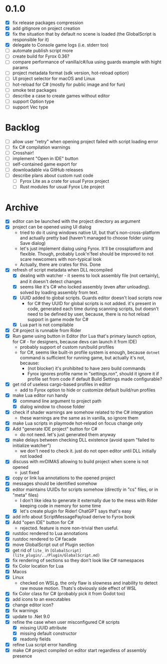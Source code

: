 # 0.1.0

* [x] fix release packages compression
* [x] add gitignore on project creation
* [x] fix the situation that by default no scene is loaded (the GlobalScript is responsible for it)
* [x] delegate to Console game logs (i.e. stderr too)
* [ ] automate publish script more
* [ ] create build for Fyrox 0.36?
* [ ] compare performance of vanilla/c#/lua using guards example with hight params
* [ ] project metadata format (sdk version, hot-reload option)
* [ ] UI project selector for macOS and Linux
* [ ] hot-reload for C# (mostly for public image and for fun)
* [ ] smoke test packages
* [ ] describe a case to create games without editor
* [ ] support Option type
* [ ] support Vec type

# Backlog

* [ ] allow user "retry" when opening project failed with script loading error
* [ ] fix C# compilation warnings
* [ ] Crosshair!
* [ ] implement "Open in IDE" button
* [ ] self-contained game export for
* [ ] downloadable via GitHub releases
* [ ] describe plans about custom rust code
    * [ ] Fyrox Lite as a crate for usual Fyrox project
    * [ ] Rust modules for usual Fyrox Lite project

# Archive

* [x] editor can be launched with the project directory as argument
* [x] project can be opened using UI dialog
    * tried to do it using windows native UI, but that's non-cross-platform and actually pretty bad (haven't managed to
      choose folder using Save dialog)
    * let's just implement dialog using Fyrox. It'll be crossplatform and flexible. Though, probably Look'n'feel should
      be improved to not scare newcomers with non-typical look
    * Actually, there are crates for this. Done
* [x] refresh of script metadata when DLL recompiled
    * [x] dealing with watcher - it seems to lock assembly file (not certainly), and it doesn't detect changes
    * [x] seems like it's C# who locked assembly (even after unloading). solved by loading assembly from text.
    * [x] UUID added to global scripts. Guards editor doesn't load scripts now
        * for C# they UUID for global scripts is not added. it's present in code, generated each time during scanning
          scripts, but doesn't need to be defined by user, because, there is no hot reload support in game mode for C#
    * [x] Lua part is not compilable
* [x] C# project is runnable from Rider
* [x] Run game using button in Editor (for Lua that's primary launch option, for C# - for designers, because devs can
  launch it from IDE)
    * probably support of custom run/build profiles
    * for C#, seems like built-in profile system is enough, because `dotnet` command is sufficient for running game, but
      actually it's not, because:
        * (not blocker) it's prohibited to have zero build commands
        * Fyrox ignores profile name in "settings.ron", should it ignore it if profile set from code if default Build
          Settings made configurable?
* [x] get rid of useless cargo-based profiles in editor
    * add to Fyrox option to hide or customize default build/run profiles
* [x] make Lua editor run handy
    * [x] command line argument to project path
    * [x] dialog window to choose folder
* [x] check if shader warnings are somehow related to the C# integration
    * these warnings are the same as in vanilla, so ignore them
* [x] make Lua scripts in playmode hot-reload on focus change only
* [x] Add "generate IDE project" button for C#
    * do not need. let's just generated them anyway
* [x] make delays between checking DLL existence (avoid spam "failed to initialize watcher")
    * we don't need to check it. just do not open editor until DLL initially not loaded
* [x] discuss with mrDIMAS allowing to build project when scene is not opened
    * just fixed
* [x] copy or link lua annotations to the opened project
* [x] messages should be identified somehow
* [x] editor maintains UUIDs for scripts somehow (directly in "cs" files, or in "meta" files)
    * I don't like idea to generate it externally due to the mess with Rider keeping code in memory for some time
    * [x] let's create plugin for Rider! ChatGPT says that's easy
* [x] add info about ScriptMessagePayload derive to Fyrox book
* [x] Add "open IDE" button for C#
    * rejected. feature is more non-trivial then useful.
* [x] rustdoc rendered to Lua annotations
* [x] rustdoc rendered to C# facade
* [x] move GlobalScript out of Plugin section
* [x] get rid of `lite_` in `[GlobalScript](lite_plugin/../Plugin/GlobalScript.md)`
* [x] fix rendering of sections so they don't look like C# namespaces
* [x] fix Color location for Lua
* [x] Macos
* [x] Linux
    * checked on WSLg. the only flaw is slowness and inability to detect raw mouse motion. Thats's obviously side effect
      of WSL
* [x] fix Color class for C# (probably pick it from Godot too)
* [x] add icons to an executables
* [x] change editor icon?
* [x] fix warnings
* [x] update to .Net 9.0
* [x] refine the case when user misconfigured C# scripts
    * [x] missing UUID attribute
    * [x] missing default constructor
    * [x] readonly fields
* [x] refine Lua script error handling
* [x] make C# project compiled on editor start regardless of assembly presence
